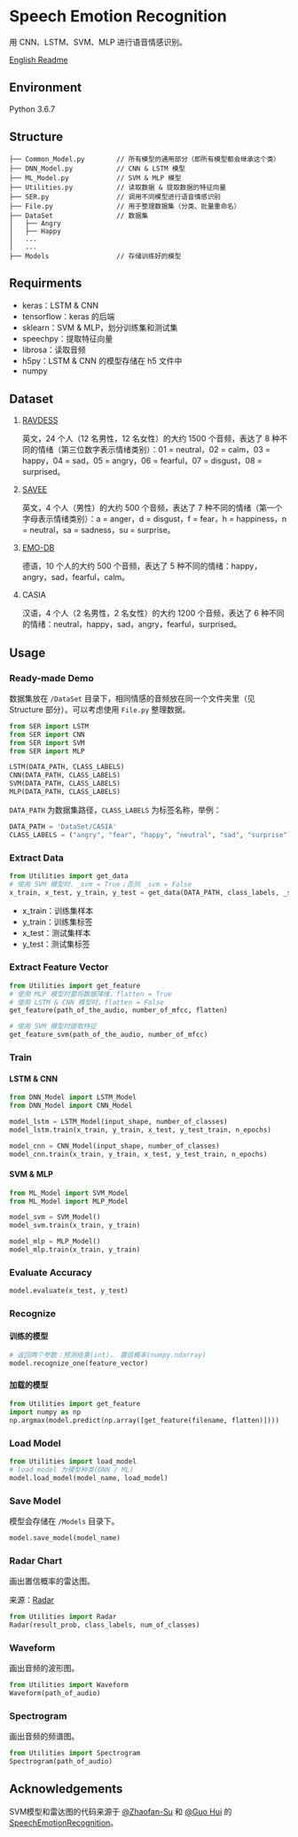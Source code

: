 # Speech Emotion Recognition 

用 CNN、LSTM、SVM、MLP 进行语音情感识别。

[English Readme](https://github.com/Renovamen/Speech-Emotion-Recognition/blob/master/README-EN.md)



## Environment

Python 3.6.7



## Structure

```
├── Common_Model.py        // 所有模型的通用部分（即所有模型都会继承这个类）
├── DNN_Model.py           // CNN & LSTM 模型
├── ML_Model.py            // SVM & MLP 模型
├── Utilities.py           // 读取数据 & 提取数据的特征向量
├── SER.py                 // 调用不同模型进行语音情感识别
├── File.py                // 用于整理数据集（分类、批量重命名）
├── DataSet                // 数据集                      
│   ├── Angry
│   ├── Happy
│   ...
│   ...
├── Models                 // 存储训练好的模型
```



## Requirments

- keras：LSTM & CNN
- tensorflow：keras 的后端
- sklearn：SVM & MLP，划分训练集和测试集
- speechpy：提取特征向量
- librosa：读取音频
- h5py：LSTM & CNN 的模型存储在 h5 文件中
- numpy



## Dataset

1. [RAVDESS](https://zenodo.org/record/1188976)

   英文，24 个人（12 名男性，12 名女性）的大约 1500 个音频，表达了 8 种不同的情绪（第三位数字表示情绪类别）：01 = neutral，02 = calm，03 = happy，04 = sad，05 = angry，06 = fearful，07 = disgust，08 = surprised。

2. [SAVEE](http://kahlan.eps.surrey.ac.uk/savee/Download.html)

   英文，4 个人（男性）的大约 500 个音频，表达了 7 种不同的情绪（第一个字母表示情绪类别）：a = anger，d = disgust，f = fear，h = happiness，n = neutral，sa = sadness，su = surprise。

3. [EMO-DB](http://www.emodb.bilderbar.info/download/)

   德语，10 个人的大约 500 个音频，表达了 5 种不同的情绪：happy，angry，sad，fearful，calm。

4. CASIA

   汉语，4 个人（2 名男性，2 名女性）的大约 1200 个音频，表达了 6 种不同的情绪：neutral，happy，sad，angry，fearful，surprised。



## Usage

### Ready-made Demo

数据集放在 `/DataSet` 目录下，相同情感的音频放在同一个文件夹里（见 Structure 部分）。可以考虑使用 `File.py` 整理数据。


```python
from SER import LSTM
from SER import CNN
from SER import SVM
from SER import MLP

LSTM(DATA_PATH, CLASS_LABELS)
CNN(DATA_PATH, CLASS_LABELS)
SVM(DATA_PATH, CLASS_LABELS)
MLP(DATA_PATH, CLASS_LABELS)
```

`DATA_PATH` 为数据集路径，`CLASS_LABELS` 为标签名称，举例：

```python
DATA_PATH = 'DataSet/CASIA'
CLASS_LABELS = ("angry", "fear", "happy", "neutral", "sad", "surprise")
```



### Extract Data

```python
from Utilities import get_data
# 使用 SVM 模型时，_svm = True；否则 _svm = False
x_train, x_test, y_train, y_test = get_data(DATA_PATH, class_labels, _svm)
```

- x_train：训练集样本
- y_train：训练集标签
- x_test：测试集样本
- y_test：测试集标签



### Extract Feature Vector

```python
from Utilities import get_feature
# 使用 MLP 模型时要将数据降维，flatten = True
# 使用 LSTM & CNN 模型时，flatten = False
get_feature(path_of_the_audio, number_of_mfcc, flatten)

# 使用 SVM 模型时提取特征
get_feature_svm(path_of_the_audio, number_of_mfcc)
```



### Train

#### LSTM & CNN

```python
from DNN_Model import LSTM_Model
from DNN_Model import CNN_Model

model_lstm = LSTM_Model(input_shape, number_of_classes)
model_lstm.train(x_train, y_train, x_test, y_test_train, n_epochs)

model_cnn = CNN_Model(input_shape, number_of_classes)
model_cnn.train(x_train, y_train, x_test, y_test_train, n_epochs)
```



#### SVM & MLP

```python
from ML_Model import SVM_Model
from ML_Model import MLP_Model

model_svm = SVM_Model()
model_svm.train(x_train, y_train)

model_mlp = MLP_Model()
model_mlp.train(x_train, y_train)
```



### Evaluate Accuracy

```python
model.evaluate(x_test, y_test)
```



### Recognize

#### 训练的模型

```python
# 返回两个参数：预测结果(int)， 置信概率(numpy.ndarray)
model.recognize_one(feature_vector)
```



#### 加载的模型

```python
from Utilities import get_feature
import numpy as np
np.argmax(model.predict(np.array([get_feature(filename, flatten)])))
```



### Load Model

```python
from Utilities import load_model
# load_model 为模型种类(DNN / ML)
model.load_model(model_name, load_model)
```



### Save Model

模型会存储在 `/Models` 目录下。

```python
model.save_model(model_name)
```



### Radar Chart

画出置信概率的雷达图。

来源：[Radar](https://github.com/Zhaofan-Su/SpeechEmotionRecognition/blob/master/leidatu.py)

```python
from Utilities import Radar
Radar(result_prob, class_labels, num_of_classes)
```



### Waveform

画出音频的波形图。

```python
from Utilities import Waveform
Waveform(path_of_audio)
```



### Spectrogram

画出音频的频谱图。

```python
from Utilities import Spectrogram
Spectrogram(path_of_audio)
```



## Acknowledgements

SVM模型和雷达图的代码来源于 [@Zhaofan-Su](https://github.com/Zhaofan-Su) 和 [@Guo Hui](https://github.com/guohui15661353950) 的 [SpeechEmotionRecognition](https://github.com/Zhaofan-Su/SpeechEmotionRecognition)。
